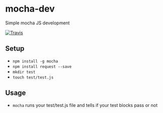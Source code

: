 # mocha-dev
Simple mocha JS development

[![Travis](https://travis-ci.org/zhaobe/mocha-dev.svg?branch=master)](https://travis-ci.org/zhaobe/mocha-dev)

## Setup
- `npm install -g mocha`
- `npm install request --save`
- `mkdir test`
- `touch test/test.js`

## Usage
- `mocha` runs your test/test.js file and tells if your test blocks pass or not
